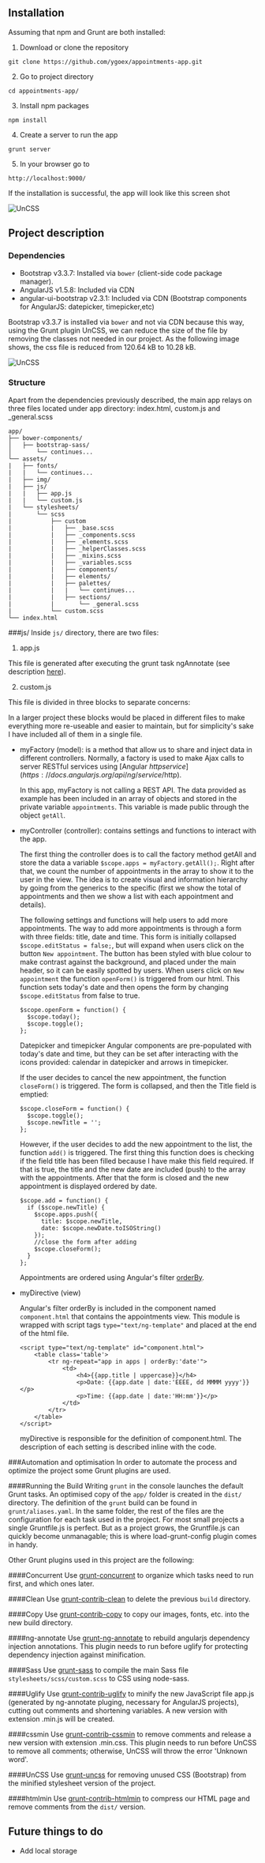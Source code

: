 ## Installation

Assuming that npm and Grunt are both installed:

1. Download or clone the repository

  ```
  git clone https://github.com/ygoex/appointments-app.git
  ```
  
2. Go to project directory

  ```
  cd appointments-app/
  ```

3. Install npm packages

  ```
  npm install
  ```
4. Create a server to run the app

  ```
  grunt server
  ```
5. In your browser go to 

  ```
  http://localhost:9000/
  ```
 
If the installation is successful, the app will look like this screen shot

![UnCSS](https://raw.githubusercontent.com/ygoex/appointments-app/master/app/assets/img/Screenshot.png)

## Project description

### Dependencies 
* Bootstrap v3.3.7: Installed via `bower` (client-side code package manager).
* AngularJS v1.5.8: Included via CDN
* angular-ui-bootstrap v2.3.1: Included via CDN (Bootstrap components for AngularJS: datepicker, timepicker,etc)

Bootstrap v3.3.7 is installed via `bower` and not via CDN because this way, using the Grunt plugin UnCSS, we can reduce the size of the file by removing the classes not needed in our project. As the following image shows, the css file is reduced from 120.64 kB to 10.28 kB.

![UnCSS](https://raw.githubusercontent.com/ygoex/appointmentsapp/98b848c184b090965512f4399ee01f97f0ba9039/app/assets/img/UnCSS.png)

### Structure
Apart from the dependencies previously described, the main app relays on three files located under app directory: index.html, custom.js and _general.scss

```
app/
├── bower-components/
│   ├── bootstrap-sass/
│       └── continues...
└── assets/
|   ├── fonts/
|   |   └── continues...
|   ├── img/
|   ├── js/
|   |   ├── app.js
|   |   └── custom.js
|   └── stylesheets/
|       └── scss
|           ├── custom
|           |   ├── _base.scss
|           |   ├── _components.scss
|           |   ├── _elements.scss
|           |   ├── _helperClasses.scss
|           |   ├── _mixins.scss
|           |   ├── _variables.scss
|           |   ├── components/
|           |   ├── elements/
|           |   ├── palettes/
|           |   |   └── continues...
|           |   ├── sections/
|           |       └── _general.scss
|           └── custom.scss
└── index.html
```

###js/
Inside `js/` directory, there are two files:

1. app.js

  This file is generated after executing the grunt task ngAnnotate (see description [here](#ngAnnotate)).
  
2. custom.js

  This file is divided in three blocks to separate concerns:
  
  In a larger project these blocks would be placed in different files to make everything more re-useable and easier to maintain, but for simplicity's sake I have included all of them in a single file.
  
  * myFactory (model): is a method that allow us to share and inject data in different controllers. Normally, a factory is used to make Ajax calls to server RESTful services using [Angular $http service] (https://docs.angularjs.org/api/ng/service/$http).
    
    In this app, myFactory is not calling a REST API. The data provided as example has been included in an array of objects and stored in the private variable `appointments`. This variable is made public through the object `getAll`.
    
  * myController (controller): contains settings and functions to interact with the app. 
    
    The first thing the controller does is to call the factory method getAll and store the data a variable `$scope.apps = myFactory.getAll();`. Right after that, we count the number of appointments in the array to show it to the user in the view. The idea is to create visual and information hierarchy by going from the generics to the specific (first we show the total of appointments and then we show a list with each appointment and details).
    
    The following settings and functions will help users to add more appointments. The way to add more appointments is through a form with three fields: title, date and time. This form is initially collapsed `$scope.editStatus = false;`, but will expand when users click on the button `New appointment`. The button has been styled with blue colour to make contrast against the background, and placed under the main header, so it can be easily spotted by users. When users click on `New appointment` the function `openForm()` is triggered from our html. This function sets today's date and then opens the form by changing `$scope.editStatus` from false to true.
  
    ```
    $scope.openForm = function() {
      $scope.today();
      $scope.toggle();
    };
    ```
    Datepicker and timepicker Angular components are pre-populated with today's date and time, but they can be set after interacting with the icons provided: calendar in datepicker and arrows in timepicker.
  
    If the user decides to cancel the new appointment, the function `closeForm()` is triggered. The form is collapsed, and then the Title field is emptied: 
  
    ```
    $scope.closeForm = function() {
      $scope.toggle();
      $scope.newTitle = '';
    };
    ```
    However, if the user decides to add the new appointment to the list, the function `add()` is triggered. The first thing this function does is checking if the field title has been filled because I have make this field required. If that is true, the title and the new date are included (push) to the array with the appointments. After that the form is closed and the new appointment is displayed ordered by date.
    
    ```
    $scope.add = function() {
      if ($scope.newTitle) {
        $scope.apps.push({
          title: $scope.newTitle,
          date: $scope.newDate.toISOString()
        });
        //close the form after adding
        $scope.closeForm();
      }
    };
    ```
    Appointments are ordered using Angular's filter [orderBy](https://docs.angularjs.org/api/ng/filter/orderBy).
    
  * myDirective (view)
  
    Angular's filter orderBy is included in the component named `component.html` that contains the appointments view. This module is wrapped with script tags `type="text/ng-template"` and placed at the end of the html file.
    
    ```
    <script type="text/ng-template" id="component.html">
        <table class='table'>
            <tr ng-repeat="app in apps | orderBy:'date'">
                <td>
                    <h4>{{app.title | uppercase}}</h4>
                    <p>Date: {{app.date | date:'EEEE, dd MMMM yyyy'}}</p>
                    <p>Time: {{app.date | date:'HH:mm'}}</p>
                </td>
            </tr>
        </table>
    </script>
    ```
    myDirective is responsible for the definition of component.html. The description of each setting is described inline with the code.

###Automation and optimisation
In order to automate the process and optimize the project some Grunt plugins are used. 

####Running the Build
Writing `grunt` in the console launches the default Grunt tasks. An optimised copy of the `app/` folder is created in the `dist/` directory. The definition of the `grunt` build can be found in `grunt/aliases.yaml`. In the same folder, the rest of the files are the configuration for each task used in the project. For most small projects a single Gruntfile.js is perfect. But as a project grows, the Gruntfile.js can quickly become unmanagable; this is where load-grunt-config plugin comes in handy.

Other Grunt plugins used in this project are the following:

####Concurrent
Use [grunt-concurrent](https://github.com/sindresorhus/grunt-concurrent) to organize which tasks need to run first, and which ones later.

####Clean
Use [grunt-contrib-clean](https://github.com/gruntjs/grunt-contrib-clean) to delete the previous `build` directory.

####Copy
Use [grunt-contrib-copy](https://github.com/gruntjs/grunt-contrib-copy) to copy our images, fonts, etc. into the new build directory.

####<a name="ngAnnotate">ng-annotate</a>
Use [grunt-ng-annotate](https://github.com/mgol/grunt-ng-annotate) to rebuild angularjs dependency injection annotations. This plugin needs to run before uglify for protecting dependency injection against minification.

####Sass
Use [grunt-sass](https://github.com/sindresorhus/grunt-sass) to compile the main Sass file `stylesheets/scss/custom.scss` to CSS using node-sass.

####Uglify
Use [grunt-contrib-uglify](https://github.com/gruntjs/grunt-contrib-uglify) to minify the new JavaScript file app.js (generated by ng-annotate pluging, necessary for AngularJS projects), cutting out comments and shortening variables. A new version with extension .min.js will be created.

####cssmin
Use [grunt-contrib-cssmin](https://github.com/gruntjs/grunt-contrib-cssmin) to remove comments and release a new version with extension .min.css. This plugin needs to run before UnCSS to remove all comments; otherwise, UnCSS will throw the error 'Unknown word'.

####UnCSS
Use [grunt-uncss](https://github.com/addyosmani/grunt-uncss) for removing unused CSS (Bootstrap) from the minified stylesheet version of the project.

####htmlmin
Use [grunt-contrib-htmlmin](https://github.com/gruntjs/grunt-contrib-htmlmin) to compress our HTML page and remove comments from the `dist/` version. 


## Future things to do

* Add local storage
